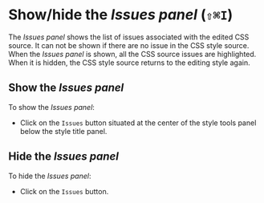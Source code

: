 
# Show/hide the _Issues panel_ (`⇧⌘I`)

The _Issues panel_ shows the list of issues associated with the edited CSS source. It can not be shown if there are no issue in the CSS style source. When the _Issues panel_ is shown, all the CSS source issues are highlighted. When it is hidden, the CSS style source returns to the editing style again.


## Show the _Issues panel_

To show the _Issues panel_:

- Click on the `Issues` button situated at the center of the style tools panel below the style title panel.


## Hide the _Issues panel_

To hide the _Issues panel_:

- Click on the `Issues` button.
